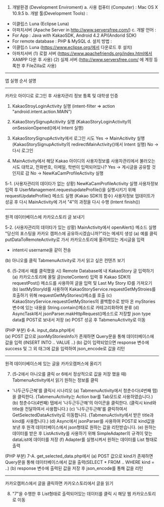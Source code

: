 1. 개발환경 (Development Enviroment)
a. 사용 컴퓨터 (Computer) : Mac OS X 10.9.5
b. 개발 툴(Development Tools) : 
 - 이클립스 Luna (Eclipse Luna)
 - 아파치서버 (Apache Server in http://www.serversfree.com/)
c. 개발 언어 : 
 - For App : Java with KakaoSDK, Android 4.2 API(Andorid SDK)
 - For remote database : PHP & MySQL
d. 설치 방법 : 
 - 이클립스 Luna (https://www.eclipse.org/에서 다운로드 후 설치)
 - 아파치서버
(1) 로컬 서버 (https://www.apachefriends.org/index.html에서 XAMPP 다운 후 사용)
(2) 실제 서버 (http://www.serversfree.com/ 에 계정 등록한 후 FileZilla로 사용)

---------------------------------------------------------------------
앱 실행 순서 설명

---------------------------------------------------------------------
카카오 아이디로 로그인 후 사용자관리 정보 틍록 및 대학생 인증

1. KakaoStroyLoginActivity 실행
(intent-filter => action "android.intent.action.MAIN")
2. KakaoStorySignupAcitivity 실행
(KakaoStoryLoginActivity의 onSessionOpened()에서 Intent 실행)

3. KakaoStorySignupActivity에서 로그인 시도
	Yes ->
MainAcitivity 실행
(KakaoStorySignupActivity의 redirectMainActivity()에서 Intent 실행)
	No ->
다시 로그인

4. MainActivity에서 해당 Kakao 아이디의 사용자정보를 사용자관리에서 불러오는 시도
대학교, 전화번호, 이메일, 학번이 입력되어있나?
	Yes ->
게시글을 공유할 것인지로 감
	No ->
NewKaCamProfileActivity 실행

5-1. (사용자관리의 데이타가 없는 상황) NewKaCamProfileActivity 실행
사용자정보 입력 후 UserManagement.requestupdateProfile()을 실행시키기 위해 requestUpdateProfile() 메소드 실행 (Kakao SDK의 함수)
사용자정보 업데이트가 성공 후 다시 MainActivity에 가서 "4"의 과정을 다시 수행 (Intent finish())

---------------------------------------------------------------------
원격 데이터베이스에 카카오스토리 글 보내기

5-2. (사용자관리의 데이타가 있는 상황) MainActivity에서 openAlert() 메소드 실행 
"당신의 포스팅을 카카오 캠퍼스에 공유하시겠습니까?"라는 메세지 생성
(a) 예를 클릭
putDataToRemoteActivity로 가서 카카오스토리에 올려져있는 게시글을 입력
* intent시 username을 같이 전송

(b) 아니오를 클릭
TabmenuActivity로 가서 읽고 싶은 컨텐츠 보기

6. (5-2에서 예를 클릭했을 시) Remote Database에 내 KakaoStory 글 입력하기
(a) 카카오스토리에 올릴 글(noteContent) 입력 후 Kakao SDK의 requestPost() 메소드를 사용하여 글을 입력 및 Last My Story ID를 가져오기
(b) lastMyStoryId를 사용하여 KakaoStoryService.requestGetMyStroies를 호출하기 위해 requestGetMyStories()메소를 호출
(c) KakaoStoryService.requestGetMyStories의 콜백함수로 받아 온 myStories변수에 있는 내용을 String.contain()메소드로 카테고리화하여 분류
(d) AsyncTask에서 jsonParser.makHttpRequest()메소드로 저장할 json type data를 POST로 보내서 저장
(e) POST 성공 후 TabmenuActivity로 이동

(PHP 부분)
6-A. input_data.php에서  
(a) POST 값으로 jsonMyStoriesInfo가 존재하면 Query문을 통해 데이터베이스에 값을 입력 (INSERT INTO .. VALUE ..)
(b) 값이 입력되었으면 response 변수에 success 및 그 외 태그에 값을 입력하여 json_encode로 값을 리턴

---------------------------------------------------------------------
원격 데이터베이스에 있는 글을 카카오캠퍼스에 올리기

7. (5-2에서 아니오를 클릭 or 6에서 정상적으로 값을 저장 했을 때) TabmenuActivity에서 읽기 원하는 정보를 클릭
 - '나두근두근해'를 클릭시 시나리오
	(a) TabmenuActivity에서 청춘수다(4번째 탭)을 클릭한다. (TabmenuActivity는 Action bar를 Tab모드로 사용하였습니다.)
	(b) 청춘수다(4번째) 탭에서 '나두근두근해'의 아이콘을 클릭한다. (클릭시 kind와 title을 전달하여서 사용합니다.)
	(c) '나두근두근해'를 클릭하여서 GetSelectedDataActivity로 이동합니다. (TabmenuActivity에서 받은 title과 kind를 사용합니다.)
	(d) Async에서 jsonParser를 사용하여 POST로 kind값을 보낸 후 원격 데이터베이스에서 json형태로 원하는 값을 리턴받습니다.
	(e) 원하는 데이터를 받은 후 ListActivity를 사용하기 위해 SimpleAdapter의 규격이 맞는 dataList에 데이터를 저장
	(f) Adapter를 실행시켜서 원하는 데이터를 List 형태로 출력

(PHP 부분)
7-A. get_selected_data.php에서
(a) POST 값으로 kind가 존재하면 Query문을 통해 데이터베이스에서 값을 출력(SELECT * FROM .. WHERE kind = ..)
(b) response 변수에 출력된 값을 저장 후 json_encode를 통해 값을 리턴

---------------------------------------------------------------------
카카오캠퍼스에서 글을 클릭하면 카카오스토리에서 글을 읽기

8. "7"을 수행한 후 List형태로 출력되어있는 데이터를 클릭 시 해당 웹 카카오스토리로 이동

